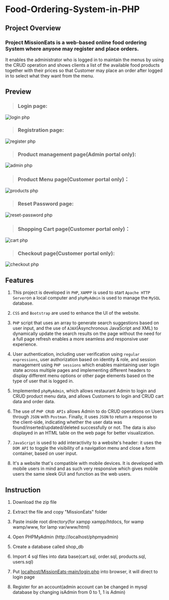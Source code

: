 # Food-Ordering-System-in-PHP

## Project Overview  
### Project MissionEats is a web-based online food ordering System where anyone may register and place orders.  
It enables the administrator who is logged in to maintain the menus by using the CRUD operation and shows clients a list of the available food products together with their prices so that Customer may place an order after logged in to select what they want from the menu.  

## Preview
>### Login page:
![login php](https://user-images.githubusercontent.com/118141976/224461265-489aa8c1-9854-449d-bb46-7d161e847c97.png)
>### Registration page:
![register php](https://user-images.githubusercontent.com/118141976/224461273-aa167af4-1b2d-461a-ad10-cd7279ad8e02.png)
>### Product management page(Admin portal only):
![admin php](https://user-images.githubusercontent.com/118141976/224461285-7ec80ad4-2d37-416c-880d-8032dc73a303.png)
>### Product Menu page(Customer portal only)：
![products php](https://user-images.githubusercontent.com/118141976/224461294-2f18bc72-c371-4702-87ff-d2a0a300149c.png)
>### Reset Password page:
![reset-password php](https://user-images.githubusercontent.com/118141976/224461309-41e51279-9b60-4516-a32c-9424fe88172b.png)
>### Shopping Cart page(Customer portal only)：
![cart php](https://user-images.githubusercontent.com/118141976/224461299-25e291b6-80f6-4292-95e1-116459f8b025.png)
>### Checkout page(Customer portal only):
![checkout php](https://user-images.githubusercontent.com/118141976/224461318-ba540c86-8f8b-4e8b-bfd2-2aea37321594.png)

## Features
1. This project is developed in `PHP`, `XAMPP` is used to start `Apache HTTP Server`on a local computer and `phpMyAdmin` is used to manage the `MySQL` database.  

2. `CSS` and `Bootstrap` are used to enhance the UI of the website.  

3. `PHP` script that uses an array to generate search suggestions based on user input, and the use of `AJAX`(Asynchronous JavaScript and XML) to dynamically update the search results on the page without the need for a full page refresh enables a more seamless and responsive user experience.  

4. User authentication, including user verification using `regular expressions`, user authorization based on identity & role, and session management using `PHP sessions` which enables maintaining user login state across multiple pages and implementing different headers to display different menu options or other page elements based on the type of user that is logged in.

5. Implemented `phpMyAdmin`, which allows restaurant Admin to login and CRUD product menu data, and allows Customers to login and CRUD cart data and order data.

6. The use of `PHP CRUD APIs` allows Admin to do CRUD operations on Users through `JSON` with `Postman`. Finally, it uses `JSON` to return a response to the client-side, indicating whether the user data was found/inserted/updated/deleted successfully or not. The data is also displayed in an HTML table on the web page for better visualization.  

7. `JavaScript` is used to add interactivity to a website's header: it uses the `DOM API` to toggle the visibility of a navigation menu and close a form container, based on user input.  

8. It's a website that's compatible with mobile devices. It is developed with mobile users in mind and as such very responsive which gives mobile users the same sleek GUI and function as the web users.  


## Instruction

1. Download the zip file

2. Extract the file and copy "MissionEats" folder

3. Paste inside root directory(for xampp xampp/htdocs, for wamp wamp/www, for lamp var/www/html)

4. Open PHPMyAdmin (http://localhost/phpmyadmin)

5. Create a database called shop_db

6. Import 4 sql files into data base(cart.sql, order.sql, products.sql, users.sql)

7. Put [localhost/MissionEats-main/login.php](http://localhost/MissionEats-main/login.php) into browser, it will direct to login page

8. Register for an account(admin account can be changed in mysql database by changing isAdmin from 0 to 1, 1 is Admin)
